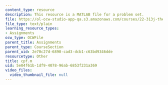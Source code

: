 ```yaml
---
content_type: resource
description: This resource is a MATLAB file for a problem set.
file: https://ol-ocw-studio-app-qa.s3.amazonaws.com/courses/22-313j-thermal-hydraulics-in-power-technology-spring-2007/5e04f61b1df9407896ab6853f231a369_cpf.m
file_type: text/plain
learning_resource_types:
- Assignments
ocw_type: OCWFile
parent_title: Assignments
parent_type: CourseSection
parent_uid: 2e70c27d-6890-cad3-dcb1-c63bd9346dde
resourcetype: Other
title: cpf.m
uid: 5e04f61b-1df9-4078-96ab-6853f231a369
video_files:
  video_thumbnail_file: null
---
```

